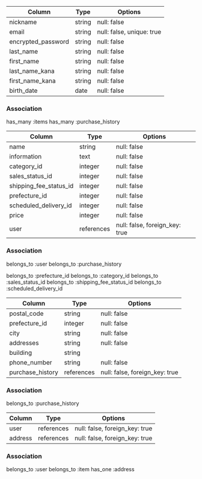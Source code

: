 <!-- usersテーブル -->
| Column             | Type   | Options                   |
| ------------------ | ------ | ----------- |
| nickname              | string  | null: false               |
| email                 | string  | null: false, unique: true |
| encrypted_password    | string  | null: false               |
| last_name             | string  | null: false               |
| first_name            | string  | null: false               |
| last_name_kana        | string  | null: false               |
| first_name_kana       | string  | null: false               |
| birth_date            | date    | null: false               |

### Association
has_many :items
has_many :purchase_history

<!-- itemsテーブル -->
| Column             | Type   | Options                   |
| ------------------ | ------ | ----------- |
| name                   | string      | null: false                    |
| information            | text        | null: false                    |
| category_id            | integer     | null: false                    |
| sales_status_id        | integer     | null: false                    |
| shipping_fee_status_id | integer     | null: false                    |
| prefecture_id          | integer     | null: false                    |
| scheduled_delivery_id  | integer     | null: false                    |
| price                  | integer     | null: false                    |
| user                   | references  | null: false, foreign_key: true |

### Association
belongs_to :user
belongs_to :purchase_history
<!-- 外部キー　別モデルを作成 -->
belongs_to :prefecture_id
belongs_to :category_id
belongs_to :sales_status_id
belongs_to :shipping_fee_status_id
belongs_to :scheduled_delivery_id

<!-- addressテーブル 住所-->
| Column             | Type   | Options                   |
| ------------------ | ------ | ----------- |
| postal_code      | string      | null: false                    |
| prefecture_id    | integer     | null: false                    |
| city             | string      | null: false                    |
| addresses        | string      | null: false                    |
| building         | string      |                                |
| phone_number     | string      | null: false                    |
| purchase_history | references  | null: false, foreign_key: true |

### Association
belongs_to :purchase_history

<!-- purchase_historiesテーブル 購入履歴-->
| Column             | Type   | Options                   |
| ------------------ | ------ | ----------- |
| user    | references  | null: false, foreign_key: true |
| address | references  | null: false, foreign_key: true |

### Association
belongs_to :user
belongs_to :item
has_one :address


